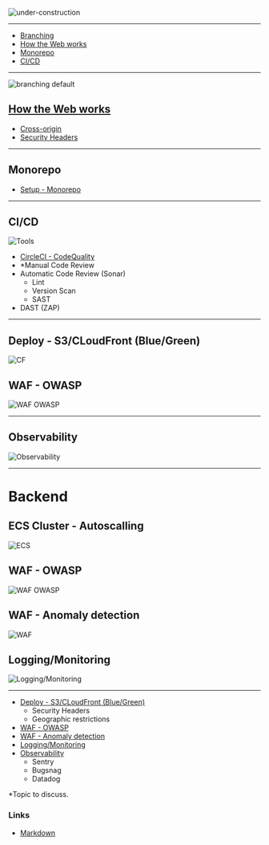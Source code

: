 ![under-construction](img/under-construction.jpg)

---

- [Branching](https://github.com/cdeucher/branching)
- [How the Web works](#requests)
- [Monorepo](#monorepo)
- [CI/CD](#cicd)

---
 
<a name="requests">![branching default](img/http-security-headers.png)</a>
 
## [How the Web works](requests/requests.md)
 - [Cross-origin](requests/crossorigin.md)
 - [Security Headers](requests/headers.md) 

---
## <a name="monorepo"></a>Monorepo
 - [Setup - Monorepo](README_MONOREPO.md)

---
## <a name="cicd"></a>CI/CD
![Tools](img/devops.png "Tools")
  - [CircleCI - CodeQuality](.circleci/config.yml)
  - \*Manual Code Review
  - Automatic Code Review (Sonar)
      - Lint
      - Version Scan
      - SAST
  - DAST (ZAP)

---
## Deploy - S3/CLoudFront (Blue/Green)
![CF](img/s3_Cloudfront.png)
 
## WAF - OWASP 
![WAF OWASP](img/WAF_Owasp.png)

---
## Observability
![Observability](img/observability.jpg "Observability")

---
# Backend

## ECS Cluster - Autoscalling
![ECS](img/ECS_Cluster.png)

## WAF - OWASP 
![WAF OWASP](img/WAF_Owasp.png)

## WAF - Anomaly detection
![WAF](img/WAF_anomaly_detection.png "WAF")

## Logging/Monitoring 
![Logging/Monitoring](img/monitoring.png)



---
- [Deploy - S3/CLoudFront (Blue/Green)](https://github.com/cdeucher/terraform-aws-monorepo/tree/master/terraform-aws-s3-cloudfront)
    - Security Headers
    - Geographic restrictions
- [WAF - OWASP](#)
- [WAF - Anomaly detection](README_WAF.md)
- [Logging/Monitoring ](#)
- [Observability](#)
    - Sentry
    - Bugsnag
    - Datadog

\*Topic to discuss.


### Links
- [Markdown](https://github.github.com/gfm/#container-blocks)
